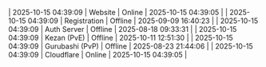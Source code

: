 | 2025-10-15 04:39:09 | Website | Online | 2025-10-15 04:39:05 |
| 2025-10-15 04:39:09 | Registration | Offline | 2025-09-09 16:40:23 |
| 2025-10-15 04:39:09 | Auth Server | Offline | 2025-08-18 09:33:31 |
| 2025-10-15 04:39:09 | Kezan (PvE) | Offline | 2025-10-11 12:51:30 |
| 2025-10-15 04:39:09 | Gurubashi (PvP) | Offline | 2025-08-23 21:44:06 |
| 2025-10-15 04:39:09 | Cloudflare | Online | 2025-10-15 04:39:05 |
